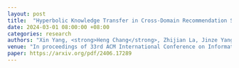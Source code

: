 ```yaml
---
layout: post
title:  "Hyperbolic Knowledge Transfer in Cross-Domain Recommendation System"
date: 2024-03-01 08:00:00 +08:00
categories: research
authors: "Xin Yang, <strong>Heng Chang</strong>, Zhijian La, Jinze Yang, Xingrun Li, Yu Lu, Shuaiqiang Wang, Dawei Yin, Erxue Min"
venue: "In proceedings of 33rd ACM International Conference on Information and Knowledge Management (<strong>CIKM</strong>)"
paper: https://arxiv.org/pdf/2406.17289
---
```

